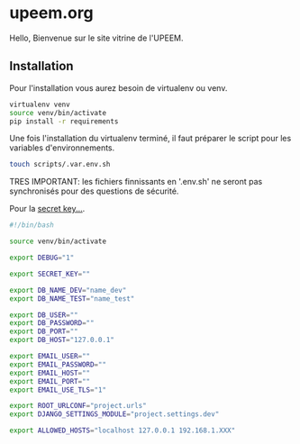 # upeem.org

Hello,
Bienvenue sur le site vitrine de l'UPEEM.

## Installation

Pour l'installation vous aurez besoin de virtualenv ou venv.

```bash
virtualenv venv
source venv/bin/activate
pip install -r requirements
```

Une fois l'installation du virtualenv terminé, il faut préparer le script pour les variables d'environnements.

```bash
touch scripts/.var.env.sh
```

TRES IMPORTANT: les fichiers finnissants en '.env.sh' ne seront pas synchronisés pour des questions de sécurité.

Pour la [secret key...](https://djecrety.ir/).

```bash
#!/bin/bash

source venv/bin/activate

export DEBUG="1"

export SECRET_KEY=""

export DB_NAME_DEV="name_dev"
export DB_NAME_TEST="name_test"

export DB_USER=""
export DB_PASSWORD=""
export DB_PORT=""
export DB_HOST="127.0.0.1"

export EMAIL_USER=""
export EMAIL_PASSWORD=""
export EMAIL_HOST=""
export EMAIL_PORT=""
export EMAIL_USE_TLS="1"

export ROOT_URLCONF="project.urls"
export DJANGO_SETTINGS_MODULE="project.settings.dev"

export ALLOWED_HOSTS="localhost 127.0.0.1 192.168.1.XXX"
```
